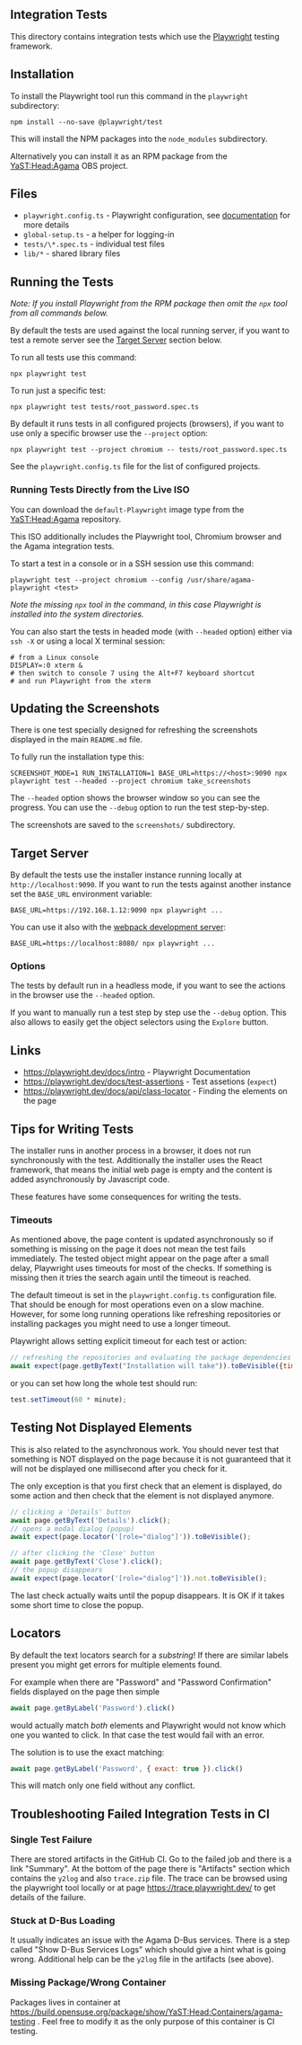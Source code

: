 ## Integration Tests

This directory contains integration tests which use the [Playwright](
https://playwright.dev/) testing framework.

## Installation

To install the Playwright tool run this command in the `playwright` subdirectory:

```shell
npm install --no-save @playwright/test
```

This will install the NPM packages into the `node_modules` subdirectory.

Alternatively you can install it as an RPM package from the
[YaST:Head:Agama](https://build.opensuse.org/project/show/YaST:Head:Agama)
OBS project.

## Files

- `playwright.config.ts` - Playwright configuration, see [documentation](
  https://playwright.dev/docs/test-configuration) for more details
- `global-setup.ts` - a helper for logging-in
- `tests/\*.spec.ts` - individual test files
- `lib/*` - shared library files

## Running the Tests

*Note: If you install Playwright from the RPM package then omit the `npx`
tool from all commands below.*

By default the tests are used against the local running server, if you
want to test a remote server see the [Target Server](#target-server)
section below.

To run all tests use this command:

```
npx playwright test
```

To run just a specific test:

```
npx playwright test tests/root_password.spec.ts
```

By default it runs tests in all configured projects (browsers),
if you want to use only a specific browser use the `--project` option:

```
npx playwright test --project chromium -- tests/root_password.spec.ts
```

See the `playwright.config.ts` file for the list of configured projects.

### Running Tests Directly from the Live ISO

You can download the `default-Playwright` image type from the [YaST:Head:Agama](
https://download.opensuse.org/repositories/YaST:/Head:/Agama/images/iso/) repository.

This ISO additionally includes the Playwright tool, Chromium browser and the
Agama integration tests.

To start a test in a console or in a SSH session use this command:

```
playwright test --project chromium --config /usr/share/agama-playwright <test>
```

*Note the missing `npx` tool in the command, in this case Playwright is
installed into the system directories.*

You can also start the tests in headed mode (with `--headed` option) either
via `ssh -X` or using a local X terminal session:

```shell
# from a Linux console
DISPLAY=:0 xterm &
# then switch to console 7 using the Alt+F7 keyboard shortcut
# and run Playwright from the xterm
```

## Updating the Screenshots

There is one test specially designed for refreshing the screenshots displayed
in the main `README.md` file.

To fully run the installation type this:

```
SCREENSHOT_MODE=1 RUN_INSTALLATION=1 BASE_URL=https://<host>:9090 npx playwright test --headed --project chromium take_screenshots
```

The `--headed` option shows the browser window so you can see the progress.
You can use the `--debug` option to run the test step-by-step.

The screenshots are saved to the `screenshots/` subdirectory.

## Target Server

By default the tests use the installer instance running locally at
`http://localhost:9090`. If you want to run the tests against
another instance set the `BASE_URL` environment variable:

```
BASE_URL=https://192.168.1.12:9090 npx playwright ...
```

You can use it also with the [webpack development server](
../web/README.md#using-a-development-server):

```
BASE_URL=https://localhost:8080/ npx playwright ...
```

### Options

The tests by default run in a headless mode, if you want to see the actions
in the browser use the `--headed` option.

If you want to manually run a test step by step use the `--debug` option. This
also allows to easily get the object selectors using the `Explore` button.

## Links

- https://playwright.dev/docs/intro - Playwright Documentation
- https://playwright.dev/docs/test-assertions - Test assetions (`expect`)
- https://playwright.dev/docs/api/class-locator - Finding the elements on the page

## Tips for Writing Tests

The installer runs in another process in a browser, it does not run
synchronously with the test. Additionally the installer uses the React
framework, that means the initial web page is empty and the content is added
asynchronously by Javascript code.

These features have some consequences for writing the tests.

### Timeouts

As mentioned above, the page content is updated asynchronously so if something
is missing on the page it does not mean the test fails immediately.
The tested object might appear on the page after a small delay,
Playwright uses timeouts for most of the checks. If something is missing
then it tries the search again until the timeout is reached.

The default timeout is set in the `playwright.config.ts` configuration file.
That should be enough for most operations even on a slow machine.
However, for some long running operations like refreshing repositories or
installing packages you might need to use a longer timeout.

Playwright allows setting explicit timeout for each test or action:

```js
// refreshing the repositories and evaluating the package dependencies might take long time
await expect(page.getByText("Installation will take")).toBeVisible({timeout: 2 * minute});
```

or you can set how long the whole test should run:

```js
test.setTimeout(60 * minute);
```

## Testing Not Displayed Elements

This is also related to the asynchronous work. You should never test that something
is NOT displayed on the page because it is not guaranteed that it will not
be displayed one millisecond after you check for it.

The only exception is that you first check that an element is displayed, do some
action and then check that the element is not displayed anymore.

```js
// clicking a 'Details' button
await page.getByText('Details').click();
// opens a modal dialog (popup)
await expect(page.locator('[role="dialog"]')).toBeVisible();

// after clicking the 'Close' button
await page.getByText('Close').click();
// the popup disappears
await expect(page.locator('[role="dialog"]')).not.toBeVisible();
```

The last check actually waits until the popup disappears. It is OK if it takes
some short time to close the popup.

## Locators

By default the text locators search for a *substring*! If there are similar
labels present you might get errors for multiple elements found.

For example when there are "Password" and "Password Confirmation" fields
displayed on the page then simple

```js
await page.getByLabel('Password').click()
```

would actually match *both* elements and Playwright would not know which one you
wanted to click. In that case the test would fail with an error.

The solution is to use the exact matching:

```js
await page.getByLabel('Password', { exact: true }).click()
```

This will match only one field without any conflict.

## Troubleshooting Failed Integration Tests in CI

### Single Test Failure

There are stored artifacts in the GitHub CI. Go to the failed job and there is
a link "Summary". At the bottom of the page there is "Artifacts" section which
contains the `y2log` and also `trace.zip` file. The trace can be browsed using
the playwright tool locally or at page https://trace.playwright.dev/ to get
details of the failure.

### Stuck at D-Bus Loading

It usually indicates an issue with the Agama D-Bus services. There is a step
called "Show D-Bus Services Logs" which should give a hint what is going wrong.
Additional help can be the `y2log` file in the artifacts (see above).

### Missing Package/Wrong Container

Packages lives in container at https://build.opensuse.org/package/show/YaST:Head:Containers/agama-testing .
Feel free to modify it as the only purpose of this container is CI testing.
